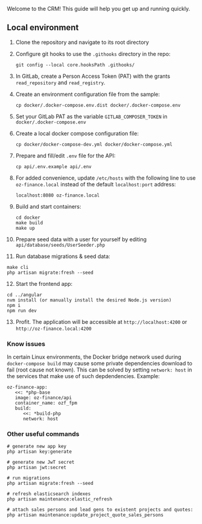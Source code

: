 Welcome to the CRM! This guide will help you get up and running quickly.


## Local environment

1. Clone the repository and navigate to its root directory

2. Configure git hooks to use the `.githooks` directory in the repo:
   ```
   git config --local core.hooksPath .githooks/
   ```

3. In GitLab, create a Person Access Token (PAT) with the grants `read_repository` and `read_registry`.

4. Create an environment configuration file from the sample:
   ```
   cp docker/.docker-compose.env.dist docker/.docker-compose.env
   ```

5. Set your GitLab PAT as the variable `GITLAB_COMPOSER_TOKEN` in `docker/.docker-compose.env`

6. Create a local docker compose configuration file:
   ```
   cp docker/docker-compose-dev.yml docker/docker-compose.yml
   ```

7. Prepare and fill/edit `.env` file for the API:
   ```
   cp api/.env.example api/.env
   ```

8. For added convenience, update `/etc/hosts` with the following line to use `oz-finance.local` instead of the default `localhost:port` address:
   ```
   localhost:8080 oz-finance.local
   ```

9. Build and start containers:
   ```
   cd docker
   make build
   make up
   ```

10. Prepare seed data with a user for yourself by editing `api/database/seeds/UserSeeder.php`

11. Run database migrations & seed data:
   ```
   make cli
   php artisan migrate:fresh --seed
   ```

12. Start the frontend app:
   ```
   cd ../angular
   nvm install (or manually install the desired Node.js version)
   npm i
   npm run dev
   ```

13. Profit. The application will be accessible at `http://localhost:4200` or `http://oz-finance.local:4200`

### Know issues

In certain Linux environments, the Docker bridge network used during `docker-compose build` may cause some private dependencies download to fail (root cause not known). This can be solved by setting `network: host` in the services that make use of such depdendencies. Example:
```
oz-finance-app:
   <<: *php-base
   image: oz-finance/api
   container_name: ozf_fpm
   build:
      <<: *build-php
      network: host
```

### Other useful commands

```
# generate new app key
php artisan key:generate

# generate new JwT secret
php artisan jwt:secret

# run migrations
php artisan migrate:fresh --seed

# refresh elasticsearch indexes
php artisan maintenance:elastic_refresh

# attach sales persons and lead gens to existent projects and quotes:
php artisan maintenance:update_project_quote_sales_persons
```